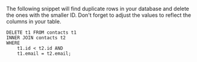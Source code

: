The following snippet will find duplicate rows in your database and delete the ones with the smaller ID. Don't forget to adjust the values to reflect the columns in your table.

    DELETE t1 FROM contacts t1
    INNER JOIN contacts t2 
    WHERE 
        t1.id < t2.id AND 
        t1.email = t2.email;